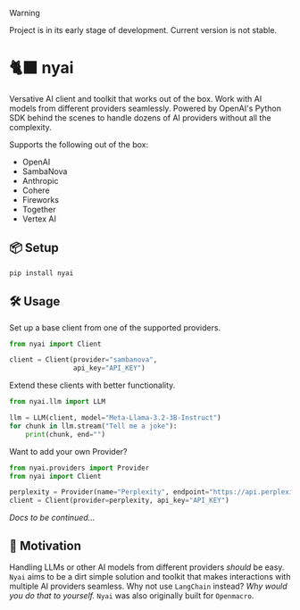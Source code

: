 
> [!WARNING]
> Project is in its early stage of development. Current version is not stable.

# 🐈‍⬛ nyai
Versative AI client and toolkit that works out of the box. Work with AI models from different providers seamlessly. Powered by OpenAI's Python SDK behind the scenes to handle dozens of AI providers without all the complexity. 

Supports the following out of the box:
- OpenAI
- SambaNova
- Anthropic
- Cohere
- Fireworks
- Together
- Vertex AI

## 📦 Setup
```shell
pip install nyai
```

## 🛠️ Usage
Set up a base client from one of the supported providers.
```python
from nyai import Client

client = Client(provider="sambanova",
                api_key="API_KEY")
```
Extend these clients with better functionality.
```python
from nyai.llm import LLM

llm = LLM(client, model="Meta-Llama-3.2-3B-Instruct")
for chunk in llm.stream("Tell me a joke"):
    print(chunk, end="")

```
Want to add your own Provider?
```python
from nyai.providers import Provider
from nyai import Client

perplexity = Provider(name="Perplexity", endpoint="https://api.perplexity.ai")
client = Client(provider=perplexity, api_key="API_KEY")
```

*Docs to be continued...*

## 🎯 Motivation
Handling LLMs or other AI models from different providers *should* be easy. `Nyai` aims to be a dirt simple solution and toolkit that makes interactions with multiple AI providers seamless. Why not use `LangChain` instead? *Why would you do that to yourself.* `Nyai` was also originally built for `Openmacro`.